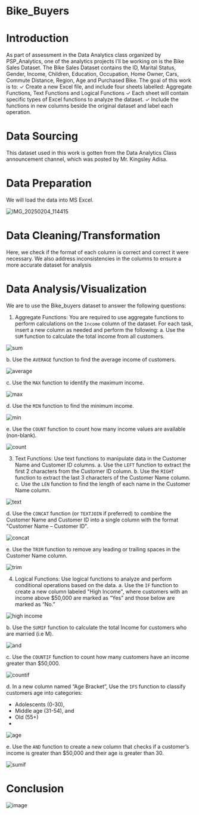 # Bike_Buyers

# Introduction
As part of assessment in the Data Analytics class organized by PSP_Analytics, one of the analytics projects I’ll be working on is the Bike Sales Dataset. The Bike Sales Dataset contains the ID, Marital Status, Gender, Income, Children, Education, Occupation, Home Owner, Cars, Commute Distance, Region, Age and Purchased Bike. The goal of this work is to:
  ✓ Create a new Excel file, and include four sheets labelled: Aggregate Functions, Text Functions and Logical Functions
  ✓ Each sheet will contain specific types of Excel functions to analyze the dataset.
  ✓ Include the functions in new columns beside the original dataset and label each operation.
  
# Data Sourcing
This dataset used in this work is gotten from the Data Analytics Class announcement channel, which was posted by Mr. Kingsley Adisa.

# Data Preparation
We will load the data into MS Excel.

  ![IMG_20250204_114415](https://github.com/user-attachments/assets/3faa8866-0551-485a-9daf-e85012ea2df0)


# Data Cleaning/Transformation
Here, we check if the format of each column is correct and correct it were necessary. We also address inconsistencies in the columns to ensure a more accurate dataset for analysis

# Data Analysis/Visualization
We are to use the Bike_buyers dataset to answer the following questions:

1. Aggregate Functions: You are required to use aggregate functions to perform calculations on the
`Income` column of the dataset. For each task, insert a new column as needed and perform the
following:
  a. Use the `SUM` function to calculate the total income from all customers.

  ![sum](https://github.com/user-attachments/assets/4f16d924-74d8-46a2-a472-69fa0f5b0f59)


  b. Use the `AVERAGE` function to find the average income of customers.

   ![average](https://github.com/user-attachments/assets/074f667b-7677-41c3-bfff-983d5d182674)

  c. Use the `MAX` function to identify the maximum income.

   ![max](https://github.com/user-attachments/assets/4a78779a-caaf-44d4-be36-d8ad5925a5e4)

  d. Use the `MIN` function to find the minimum income.

   ![min](https://github.com/user-attachments/assets/90a3239e-8af9-47bd-9d50-23d77e22477c)

  e. Use the `COUNT` function to count how many income values are available (non-blank).

   ![count](https://github.com/user-attachments/assets/61e7194a-2bef-4bf4-b9bd-e1b2e559f557)

3. Text Functions: Use text functions to manipulate data in the Customer Name and Customer ID
columns.
  a. Use the `LEFT` function to extract the first 2 characters from the Customer ID column.
  b. Use the `RIGHT` function to extract the last 3 characters of the Customer Name column.
  c. Use the `LEN` function to find the length of each name in the Customer Name column.

  ![text](https://github.com/user-attachments/assets/f7f21e61-308f-43e1-84a8-22eb50172ef7)

        
  d. Use the `CONCAT` function (or `TEXTJOIN` if preferred) to combine the Customer Name and
  Customer ID into a single column with the format "Customer Name – Customer ID".

   ![concat](https://github.com/user-attachments/assets/311faf16-00b9-42d1-97f1-20fb88da1201)

  e. Use the `TRIM` function to remove any leading or trailing spaces in the Customer Name
column.

   ![trim](https://github.com/user-attachments/assets/97d5783a-83e7-4ab6-970b-85f58c74beab)

4. Logical Functions: Use logical functions to analyze and perform conditional operations based on
the data.
  a. Use the `IF` function to create a new column labeled "High Income", where customers with an income above $50,000 are marked as “Yes” and those below are marked as “No.”

  ![high income](https://github.com/user-attachments/assets/68a62f21-defb-4ce3-8f64-98febbfddd86)

  b. Use the `SUMIF` function to calculate the total Income for customers who are married (i.e M).

  ![and](https://github.com/user-attachments/assets/977398f5-e96a-4547-8658-b5ea6d6cf975)

  c. Use the `COUNTIF` function to count how many customers have an income greater than $50,000.

  ![countif](https://github.com/user-attachments/assets/890a24e5-c300-40bb-ac98-4c2ad07a46d2)


  d. In a new column named “Age Bracket”, Use the `IFS` function to classify customers age into categories:
  - Adolescents (0-30),
  - Middle age (31-54), and
  - Old (55+)
  - 
   ![age](https://github.com/user-attachments/assets/bd08925f-61eb-4f30-98eb-d15a620aa67c)

  e. Use the `AND` function to create a new column that checks if a customer’s income is greater than $50,000 and their age is greater than 30.

   ![sumif](https://github.com/user-attachments/assets/797ce99e-7444-49bf-ad61-450ca2f4d430)

# Conclusion

   ![image](https://github.com/user-attachments/assets/114e7331-e48f-4c4b-80f8-a82af7c92827)
